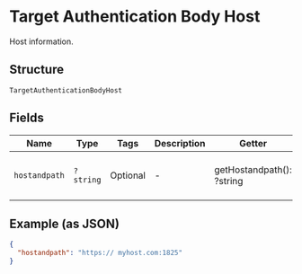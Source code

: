 
# Target Authentication Body Host

Host information.

## Structure

`TargetAuthenticationBodyHost`

## Fields

| Name | Type | Tags | Description | Getter | Setter |
|  --- | --- | --- | --- | --- | --- |
| `hostandpath` | `?string` | Optional | - | getHostandpath(): ?string | setHostandpath(?string hostandpath): void |

## Example (as JSON)

```json
{
  "hostandpath": "https:// myhost.com:1825"
}
```

